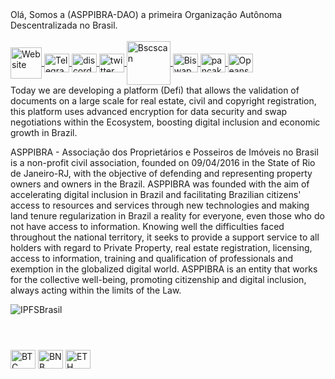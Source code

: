 <div>
Olá, Somos a (ASPPIBRA-DAO) a primeira Organização Autônoma Descentralizada no Brasil.
</div> 
<div style="display: inline_block"><br>
<a class="text-light" href="https:///">
<img align="center" alt="Website" height="50" width="50" src="https://user-images.githubusercontent.com/80177249/189126223-20cd8fe6-1ce8-4239-9dfe-c958ba70f937.svg">
</a>
<a class="text-light" href="https://t.me/MGWBR">
<img align="center" alt="Telegram" height="30" width="40" src="https://user-images.githubusercontent.com/80177249/188511853-a40bf29d-11dc-464c-8dc3-260c2f25b74a.svg">
</a> 
<a class="text-light" href="https://discord.gg/dHqkvBYd"> 
<img align="center" alt="discord" height="30" width="40" src="https://user-images.githubusercontent.com/80177249/188511253-cc40defa-1729-42a0-b86d-a5a52755dc83.svg">
</a>
<a class="text-light" href="https://twitter.com/ASPPIBRA_ORG">
<img align="center" alt="twitter" height="30" width="40" src="https://user-images.githubusercontent.com/80177249/188512090-bd3ff1cf-ac59-4bcd-ae56-8034594855f8.svg">
</a>
<a class="text-light" href="https://bscscan.com/token/0x0697ab2b003fd2cbaea2df1ef9b404e45be59d4c?a=0xDfcE227bf1FfBBbec6410c2C2E22873293e6b56F/">
<img align="center" alt="Bscscan" height="70" width="70" src="https://user-images.githubusercontent.com/80177249/189129817-0793f573-cffd-473c-b93a-a56170699920.svg">
</a>
<a class="text-light" href="https://biswap.org/analytics/token/0x0697ab2b003fd2cbaea2df1ef9b404e45be59d4c">
<img align="center" alt="Biswap" height="30" width="40" src="https://user-images.githubusercontent.com/80177249/189135337-e38c0c22-76cc-4b94-9cb9-a1028715089d.svg">
</a>
<a class="text-light" href="https://pancakeswap.finance/info/pool/0xe7c00c6dc9c729d3eb830f854fd9a6c5150b11c5">
<img align="center" alt="pancakeswap" height="30" width="40" src="https://user-images.githubusercontent.com/80177249/189135200-d8a39598-bcd0-4dff-ba8e-be47a3f98cb8.svg">
</a>
<a class="text-light" href="https://opensea.io/collection/asppibra-collection">
<img align="center" alt="Opeansea" height="30" width="40" src="https://user-images.githubusercontent.com/80177249/189160382-2df611a1-23f4-41e2-ad5a-b896fcc8dbd5.svg">
</a>
</div>
Today we are developing a platform (Defi) that allows the validation of documents on a large scale for real estate, civil and copyright registration, this platform uses advanced encryption for data security and swap negotiations within the Ecosystem, boosting digital inclusion and economic growth in Brazil.

ASPPIBRA - Associação dos Proprietários e Posseiros de Imóveis no Brasil is a non-profit civil association, founded on 09/04/2016 in the State of Rio de Janeiro-RJ, with the objective of defending and representing property owners and owners in the Brazil. ASPPIBRA was founded with the aim of accelerating digital inclusion in Brazil and facilitating Brazilian citizens' access to resources and services through new technologies and making land tenure regularization in Brazil a reality for everyone, even those who do not have access to information. Knowing well the difficulties faced throughout the national territory, it seeks to provide a support service to all holders with regard to Private Property, real estate registration, licensing, access to information, training and qualification of professionals and exemption in the globalized digital world. ASPPIBRA is an entity that works for the collective well-being, promoting citizenship and digital inclusion, always acting within the limits of the Law.

![IPFSBrasil](https://user-images.githubusercontent.com/80177249/182133620-af61db1e-bab3-4325-99f4-d4da56f517ab.png)
<h1 ></h1>

<div style="display: inline_block"><br>
 <img align="center" alt="BTC" height="30" width="40" src="https://user-images.githubusercontent.com/80177249/180482937-475896ac-4853-470f-80da-dae18bcf7748.svg">
 <img align="center" alt="BNB" height="30" width="40" src="https://user-images.githubusercontent.com/80177249/180481724-2560053f-dcd3-4879-a63f-5801eb373e66.svg">
 <img align="center" alt="ETH" height="30" width="40" src="https://user-images.githubusercontent.com/80177249/180481896-cf45cdde-72f9-4986-8181-9ee64fae126d.svg">
 
</div>


